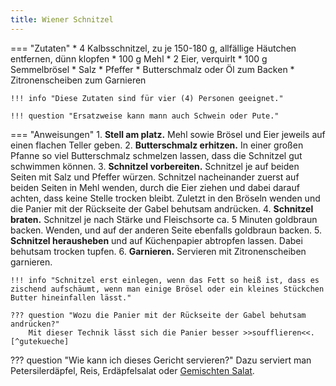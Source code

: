 ```yaml
---
title: Wiener Schnitzel
---
```

=== "Zutaten"
    * 4 Kalbsschnitzel, zu je 150-180 g, allfällige Häutchen entfernen, dünn klopfen
    * 100 g Mehl
    * 2 Eier, verquirlt
    * 100 g Semmelbrösel
    * Salz
    * Pfeffer
    * Butterschmalz oder Öl zum Backen
    * Zitronenscheiben zum Garnieren

    !!! info "Diese Zutaten sind für vier (4) Personen geeignet."

    !!! question "Ersatzweise kann mann auch Schwein oder Pute."

=== "Anweisungen"
    1. **Stell am platz.** Mehl sowie Brösel und Eier jeweils auf einen flachen Teller geben.
    2. **Butterschmalz erhitzen.** In einer großen Pfanne so viel Butterschmalz schmelzen lassen, dass die Schnitzel gut schwimmen können.
    3. **Schnitzel vorbereiten.** Schnitzel je auf beiden Seiten mit Salz und Pfeffer würzen. Schnitzel nacheinander zuerst auf beiden Seiten in Mehl wenden, durch die Eier ziehen und dabei darauf achten, dass keine Stelle trocken bleibt. Zuletzt in den Bröseln wenden und die Panier mit der Rückseite der Gabel behutsam andrücken.
    4. **Schnitzel braten.** Schnitzel je nach Stärke und Fleischsorte ca. 5 Minuten goldbraun backen. Wenden, und auf der anderen Seite ebenfalls goldbraun backen.
    5. **Schnitzel herausheben** und auf Küchenpapier abtropfen lassen. Dabei behutsam trocken tupfen.
    6. **Garnieren.** Servieren mit Zitronenscheiben garnieren.

    !!! info "Schnitzel erst einlegen, wenn das Fett so heiß ist, dass es zischend aufschäumt, wenn man einige Brösel oder ein kleines Stückchen Butter hineinfallen lässt."

    ??? question "Wozu die Panier mit der Rückseite der Gabel behutsam andrücken?"
        Mit dieser Technik lässt sich die Panier besser >>soufflieren<<.[^gutekueche]

??? question "Wie kann ich dieses Gericht servieren?"
    Dazu serviert man Petersilerdäpfel, Reis, Erdäpfelsalat oder [Gemischten Salat](../salate/gemischter-salat.md).

[^chefkoch]:
    Sonja.
    ["Das echte Wiener Schnitzel."](https://www.chefkoch.de/rezepte/87975334071/Das-echte-Wiener-Schnitzel.html)
    *Chef Koch.*
    27 November 2000.
[^wagner]:
    Wagner, Renate.
    ["Wiener Schnitzel."](https://www.austria.info/de/aktivitaeten/essen-und-trinken/oesterreichische-kueche/rezepte-aus-oesterreich/wiener-schnitzel)
    *austria.info.*
    9 November 2020.
[^gutekueche]:
    ["Wiener Schnitzel."](https://www.gutekueche.at/wiener-schnitzel-rezept-170)
    *Gute Kueche.*
    28 März 2015.
